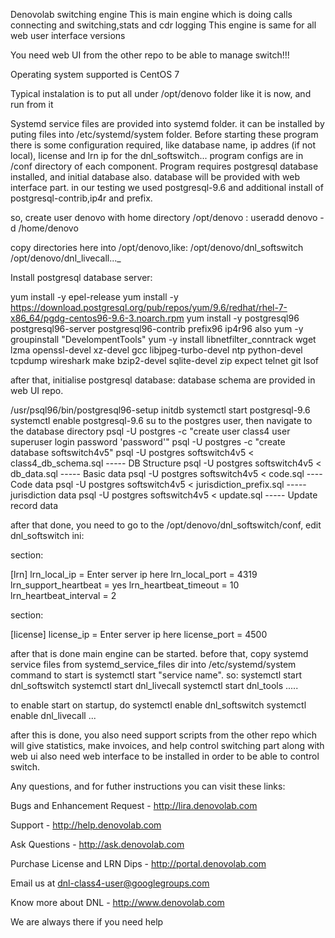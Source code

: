 Denovolab switching engine
This is main engine  which is doing calls connecting and switching,stats and cdr logging
This engine is same for  all web user interface versions

You need web UI from the other repo to be able to manage switch!!!

Operating system supported is CentOS 7

Typical instalation is to put all under /opt/denovo folder like it is now, and run from it

Systemd service files are provided into systemd folder. it can be installed by puting files into /etc/systemd/system folder.
Before starting these program there is some configuration required, like database name, ip addres (if not local), license and
lrn ip for the dnl_softswitch... program configs are in /conf directory of each component.
Program requires postgresql database installed, and initial database also. database will be provided with web interface part.
in our testing we used postgresql-9.6 and additional install of postgresql-contrib,ip4r and prefix.

so, create user denovo with home directory /opt/denovo : useradd denovo -d /home/denovo

copy directories here into /opt/denovo,like:
/opt/denovo/dnl_softswitch
/opt/denovo/dnl_livecall..._


Install postgresql database server:

yum install -y epel-release
yum install -y https://download.postgresql.org/pub/repos/yum/9.6/redhat/rhel-7-x86_64/pgdg-centos96-9.6-3.noarch.rpm
yum install -y postgresql96 postgresql96-server postgresql96-contrib prefix96 ip4r96
also yum -y groupinstall "DevelompentTools"
yum -y install libnetfilter_conntrack wget lzma openssl-devel xz-devel gcc libjpeg-turbo-devel ntp python-devel tcpdump wireshark make bzip2-devel sqlite-devel zip expect telnet git lsof

after that, initialise postgresql database:
database schema are provided in web UI repo.

/usr/psql96/bin/postgresql96-setup initdb
systemctl start postgresql-9.6
systemctl enable postgresql-9.6
su to the postgres user, then  navigate to the database directory
psql -U postgres -c "create user class4 user superuser login password 'password'"
psql -U postgres -c "create database softswitch4v5"
psql -U postgres softswitch4v5 < class4_db_schema.sql ----- DB Structure
psql -U postgres softswitch4v5 < db_data.sql ----- Basic data
psql -U postgres softswitch4v5 < code.sql ----Code data
psql -U postgres softswitch4v5 <  jurisdiction_prefix.sql ----- jurisdiction data
psql -U postgres softswitch4v5 < update.sql ----- Update record data 

after that done, you need to go to the /opt/denovo/dnl_softswitch/conf, edit dnl_softswitch ini:

section:

[lrn]
lrn_local_ip = Enter server ip here 
lrn_local_port = 4319
lrn_support_heartbeat = yes
lrn_heartbeat_timeout = 10
lrn_heartbeat_interval = 2  

section:

[license]
license_ip = Enter server ip here 
license_port = 4500


after that is done main engine can be started.
before that, copy systemd service files from systemd_service_files dir into /etc/systemd/system
command to start is  systemctl start "service name". so:
systemctl start dnl_softswitch
systemctl start dnl_livecall
systemctl start dnl_tools .....

to enable start on startup, do 
systemctl enable dnl_softswitch
systemctl enable dnl_livecall ...

after this is done, you also need support scripts from the other repo which will give statistics, make invoices, and help control switching part along with web ui
also need web interface to be installed in order to be able to control switch.

Any questions, and for futher instructions you can visit these links:

Bugs and Enhancement Request -  http://lira.denovolab.com

Support  - http://help.denovolab.com

Ask Questions - http://ask.denovolab.com

Purchase License and LRN Dips - http://portal.denovolab.com

Email us at dnl-class4-user@googlegroups.com

Know more about DNL - http://www.denovolab.com

We are always there if you need help

